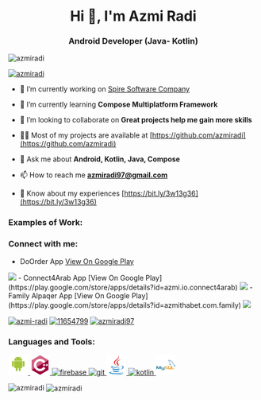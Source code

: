 <h1 align="center">Hi 👋, I'm Azmi Radi</h1>
<h3 align="center">Android Developer (Java- Kotlin)</h3>

<p align="left"> <img src="https://komarev.com/ghpvc/?username=azmiradi&label=Profile%20views&color=0e75b6&style=flat" alt="azmiradi" /> </p>

<p align="left"> <a href="https://github.com/ryo-ma/github-profile-trophy"><img src="https://github-profile-trophy.vercel.app/?username=azmiradi" alt="azmiradi" /></a> </p>

- 🔭 I’m currently working on [Spire Software Company](https://www.linkedin.com/company/spiresoftware/)

- 🌱 I’m currently learning **Compose Multiplatform Framework**

- 👯 I’m looking to collaborate on **Great projects help me gain more skills**

- 👨‍💻 Most of my projects are available at [https://github.com/azmiradi](https://github.com/azmiradi)

- 💬 Ask me about **Android, Kotlin, Java, Compose**

- 📫 How to reach me **azmiradi97@gmail.com**

- 📄 Know about my experiences [https://bit.ly/3w13g36](https://bit.ly/3w13g36)
<h3 align="left">Examples of Work:</h3>

<h3 align="left">Connect with me:</h3>

- DoOrder App [View On Google Play](https://play.google.com/store/apps/details?id=com.bumblebee.doorder)
<img src="https://play-lh.googleusercontent.com/TQcFeXMc2hOtCSjHZTiLuW2W4o5WGN9oH7_i5P0kanolE20w8eNOTguUPFdUAT9zEQ=s180-rw" width="512" >
- Connect4Arab App [View On Google Play](https://play.google.com/store/apps/details?id=azmi.io.connect4arab)
<img src="https://play-lh.googleusercontent.com/wzONuEwWFapUNvuPFXxQYz0U_KuB9-7Coy2xrsRV0j7RDxWE-Yta6QmNqc5DmG-wE7E=s180-rw" width="512" >
- Family Alpaqer App [View On Google Play](https://play.google.com/store/apps/details?id=azmithabet.com.family)
<img src="https://play-lh.googleusercontent.com/kcV5u6TGSsHZib-cxVm9UgMJByaJKemoE_spLGklE7FSp3PpXXt8sylfsVSIPViZr4w=s180-rw" width="512" >


<p align="left">
<a href="https://linkedin.com/in/azmi-radi" target="blank"><img align="center" src="https://raw.githubusercontent.com/rahuldkjain/github-profile-readme-generator/master/src/images/icons/Social/linked-in-alt.svg" alt="azmi-radi" height="30" width="40" /></a>
<a href="https://stackoverflow.com/users/11654799" target="blank"><img align="center" src="https://raw.githubusercontent.com/rahuldkjain/github-profile-readme-generator/master/src/images/icons/Social/stack-overflow.svg" alt="11654799" height="30" width="40" /></a>
<a href="https://www.hackerrank.com/azmiradi97" target="blank"><img align="center" src="https://raw.githubusercontent.com/rahuldkjain/github-profile-readme-generator/master/src/images/icons/Social/hackerrank.svg" alt="azmiradi97" height="30" width="40" /></a>
</p>

<h3 align="left">Languages and Tools:</h3>
<p align="left"> <a href="https://developer.android.com" target="_blank" rel="noreferrer"> <img src="https://raw.githubusercontent.com/devicons/devicon/master/icons/android/android-original-wordmark.svg" alt="android" width="40" height="40"/> </a> <a href="https://www.w3schools.com/cpp/" target="_blank" rel="noreferrer"> <img src="https://raw.githubusercontent.com/devicons/devicon/master/icons/cplusplus/cplusplus-original.svg" alt="cplusplus" width="40" height="40"/> </a> <a href="https://firebase.google.com/" target="_blank" rel="noreferrer"> <img src="https://www.vectorlogo.zone/logos/firebase/firebase-icon.svg" alt="firebase" width="40" height="40"/> </a> <a href="https://git-scm.com/" target="_blank" rel="noreferrer"> <img src="https://www.vectorlogo.zone/logos/git-scm/git-scm-icon.svg" alt="git" width="40" height="40"/> </a> <a href="https://www.java.com" target="_blank" rel="noreferrer"> <img src="https://raw.githubusercontent.com/devicons/devicon/master/icons/java/java-original.svg" alt="java" width="40" height="40"/> </a> <a href="https://kotlinlang.org" target="_blank" rel="noreferrer"> <img src="https://www.vectorlogo.zone/logos/kotlinlang/kotlinlang-icon.svg" alt="kotlin" width="40" height="40"/> </a> <a href="https://www.mysql.com/" target="_blank" rel="noreferrer"> <img src="https://raw.githubusercontent.com/devicons/devicon/master/icons/mysql/mysql-original-wordmark.svg" alt="mysql" width="40" height="40"/> </a> </p>

<p><img align="left" src="https://github-readme-stats.vercel.app/api/top-langs?username=azmiradi&show_icons=true&locale=en&layout=compact" alt="azmiradi" /></p>

<p>&nbsp;<img align="center" src="https://github-readme-stats.vercel.app/api?username=azmiradi&show_icons=true&locale=en" alt="azmiradi" /></p>
